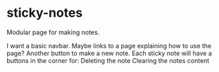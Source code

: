 # sticky-notes
Modular page for making notes. 

I want a basic navbar. Maybe links to a page explaining how to use the page? Another button to make a new note.
Each sticky note will have a buttons in the corner for:
  Deleting the note
  Clearing the notes content
